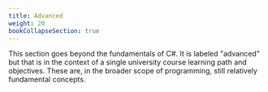 ```yaml
---
title: Advanced
weight: 20
bookCollapseSection: true
---
```

This section goes beyond the fundamentals of C#. It is labeled "advanced" but that is in the context of a single university course learning path and objectives. These are, in the broader scope of programming, still relatively fundamental concepts.